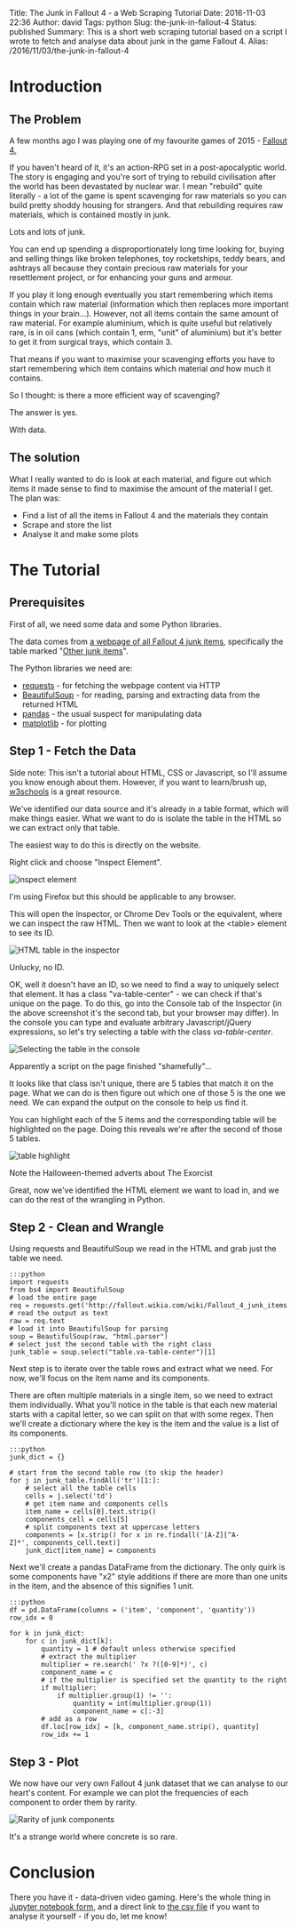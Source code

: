 Title: The Junk in Fallout 4 - a Web Scraping Tutorial
Date: 2016-11-03 22:36
Author: david
Tags: python
Slug: the-junk-in-fallout-4
Status: published
Summary: This is a short web scraping tutorial based on a script I wrote to fetch and analyse data about junk in the game Fallout 4.
Alias: /2016/11/03/the-junk-in-fallout-4

# Introduction

## The Problem

A few months ago I was playing one of my favourite games of 2015 -
[Fallout 4.](https://en.wikipedia.org/wiki/Fallout_4)

If you haven't heard of it, it's an action-RPG set in a post-apocalyptic
world. The story is engaging and you're sort of trying to rebuild
civilisation after the world has been devastated by nuclear war. I mean
"rebuild" quite literally - a lot of the game is spent scavenging for
raw materials so you can build pretty shoddy housing for strangers. And
that rebuilding requires raw materials, which is contained mostly in
junk.

Lots and lots of junk.

You can end up spending a disproportionately long time looking for,
buying and selling things like broken telephones, toy rocketships, teddy
bears, and ashtrays all because they contain precious raw materials for
your resettlement project, or for enhancing your guns and armour.

If you play it long enough eventually you start remembering which items
contain which raw material (information which then replaces more
important things in your brain...). However, not all items contain the
same amount of raw material. For example aluminium, which is quite
useful but relatively rare, is in oil cans (which contain 1, erm, "unit"
of aluminium) but it's better to get it from surgical trays, which
contain 3.

That means if you want to maximise your scavenging efforts you have to
start remembering which item contains which material *and* how much it
contains.

So I thought: is there a more efficient way of scavenging?

The answer is yes.

With data.

## The solution

What I really wanted to do is look at each material, and figure out
which items it made sense to find to maximise the amount of the material
I get. The plan was:

-   Find a list of all the items in Fallout 4 and the materials they
    contain
-   Scrape and store the list
-   Analyse it and make some plots


# The Tutorial

## Prerequisites

First of all, we need some data and some Python libraries.

The data comes from [a webpage of all Fallout 4 junk items](http://fallout.wikia.com/wiki/Fallout_4_junk_items), specifically
the table marked "[Other junk items](http://fallout.wikia.com/wiki/Fallout_4_junk_items#Other_junk_items)".

The Python libraries we need are:

-   [requests](http://docs.python-requests.org) - for fetching the
    webpage content via HTTP
-   [BeautifulSoup](https://www.crummy.com/software/BeautifulSoup/bs4/doc/) -
    for reading, parsing and extracting data from the returned HTML
-   [pandas](http://pandas.pydata.org/pandas-docs/stable/) - the usual
    suspect for manipulating data
-   [matplotlib](http://matplotlib.org/) - for plotting


## Step 1 - Fetch the Data

Side note: This isn't a tutorial about HTML, CSS or Javascript, so I'll
assume you know enough about them. However, if you want to learn/brush
up, [w3schools](http://www.w3schools.com) is a great resource.

We've identified our data source and it's already in a table format,
which will make things easier. What we want to do is isolate the table
in the HTML so we can extract only that table.

The easiest way to do this is directly on the website.

Right click and choose "Inspect Element".

![inspect element]({static}/images/the-junk-in-fallout-4/inspect_element.png)

I'm using Firefox but this should be applicable to any browser.

This will open the Inspector, or Chrome Dev Tools or the equivalent,
where we can inspect the raw HTML. Then we want to look at the
&lt;table&gt; element to see its ID.

![HTML table in the inspector]({static}/images/the-junk-in-fallout-4/tablehtml.png)

Unlucky, no ID. 

OK, well it doesn't have an ID, so we need to find a way to uniquely
select that element. It has a class "va-table-center" - we can check if
that's unique on the page. To do this, go into the Console tab of the
Inspector (in the above screenshot it's the second tab, but your browser
may differ). In the console you can type and evaluate arbitrary
Javascript/jQuery expressions, so let's try selecting a table with the
class *va-table-center*.

![Selecting the table in the console]({static}/images/the-junk-in-fallout-4/junktable_selector.png)

Apparently a script on the page finished "shamefully"... 

It looks like that class isn't unique, there are 5 tables that match it
on the page. What we can do is then figure out which one of those 5 is
the one we need. We can expand the output on the console to help us find
it.

You can highlight each of the 5 items and the corresponding table will
be highlighted on the page. Doing this reveals we're after the second of
those 5 tables.

![table highlight]({static}/images/the-junk-in-fallout-4/table_highlight.png)

Note the Halloween-themed adverts about The Exorcist 

Great, now we've identified the HTML element we want to load in, and we
can do the rest of the wrangling in Python.

## Step 2 - Clean and Wrangle

Using requests and BeautifulSoup we read in the HTML and grab just the
table we need.

    :::python
    import requests
    from bs4 import BeautifulSoup
    # load the entire page
    req = requests.get('http://fallout.wikia.com/wiki/Fallout_4_junk_items')
    # read the output as text
    raw = req.text
    # load it into BeautifulSoup for parsing
    soup = BeautifulSoup(raw, "html.parser")
    # select just the second table with the right class
    junk_table = soup.select("table.va-table-center")[1]

Next step is to iterate over the table rows and extract what we need.
For now, we'll focus on the item name and its components.

There are often multiple materials in a single item, so we need to
extract them individually. What you'll notice in the table is that each
new material starts with a capital letter, so we can split on that with
some regex. Then we'll create a dictionary where the key is the item and
the value is a list of its components.

    :::python
    junk_dict = {}

    # start from the second table row (to skip the header)
    for j in junk_table.findAll('tr')[1:]:
        # select all the table cells
        cells = j.select('td')
        # get item name and components cells
        item_name = cells[0].text.strip()
        components_cell = cells[5]
        # split components text at uppercase letters
        components = [x.strip() for x in re.findall('[A-Z][^A-Z]*', components_cell.text)]
        junk_dict[item_name] = components

Next we'll create a pandas DataFrame from the dictionary. The only quirk
is some components have "x2" style additions if there are more than one
units in the item, and the absence of this signifies 1 unit.

    :::python
    df = pd.DataFrame(columns = ('item', 'component', 'quantity'))
    row_idx = 0

    for k in junk_dict:
        for c in junk_dict[k]:
            quantity = 1 # default unless otherwise specified
            # extract the multiplier
            multiplier = re.search(' ?x ?([0-9]*)', c)
            component_name = c
            # if the multiplier is specified set the quantity to the right value
            if multiplier:
                if multiplier.group(1) != '':
                    quantity = int(multiplier.group(1))
                    component_name = c[:-3]
            # add as a row
            df.loc[row_idx] = [k, component_name.strip(), quantity]
            row_idx += 1

## Step 3 - Plot

We now have our very own Fallout 4 junk dataset that we can analyse to
our heart's content. For example we can plot the frequencies of each
component to order them by rarity.

![Rarity of junk components]({static}/images/the-junk-in-fallout-4/junkplot.png)

It's a strange world where concrete is so rare.

# Conclusion

There you have it - data-driven video gaming. Here's the whole thing in
[Jupyter notebook form](https://github.com/davidasboth/blog-notebooks/blob/master/fallout-junk/Fallout%20Junk%20Data.ipynb),
and a direct link to [the csv file]({static}/files/fallout_junk.csv)
if you want to analyse it yourself - if you do, let me know!

